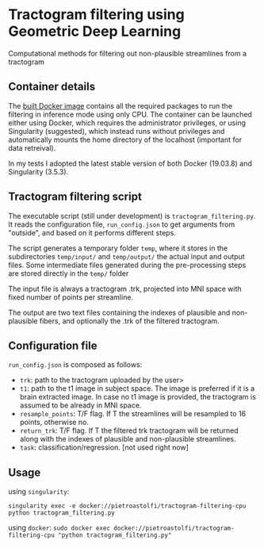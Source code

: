 # Tractogram filtering using Geometric Deep Learning
Computational methods for filtering out non-plausible streamlines from a tractogram

## Container details
The [built Docker image](https://hub.docker.com/repository/docker/pietroastolfi/tractogram-filtering-cpu) contains all the required packages to run the filtering in inference mode using only CPU. The container can be launched either using Docker, which requires the administrator privileges, or using Singularity (suggested), which instead runs without privileges and automatically mounts the home directory of the localhost (important for data retreival). 

In my tests I adopted the latest stable version of both Docker (19.03.8) and Singularity (3.5.3).

## Tractogram filtering script

The executable script (still under development) is `tractogram_filtering.py`. It reads the configuration file, `run_config.json` to get arguments from "outside", and based on it performs different steps.

The script generates a temporary folder `temp`, where it stores in the subdirectories `temp/input/` and `temp/output/` the actual input and output files. Some intermediate files generated during the pre-processing steps are stored directly in the `temp/` folder 

The input file is always a tractogram .trk, projected into MNI space with fixed number of points per streamline. 

The output are two text files containing the indexes of plausible and non-plausible fibers, and optionally the .trk of the filtered tractogram.    

## Configuration file
`run_config.json` is composed as follows:
- `trk`: path to the tractogram uploaded by the user>
- `t1`: path to the t1 image in subject space. The image is preferred if it is a brain extracted image. In case no t1 image is provided, the tractogram is assumed to be already in MNI space.
- `resample_points`: T/F flag. If T the streamlines will be resampled to 16 points, otherwise no.
- `return_trk`: T/F flag. If T the filtered trk tractogram will be returned along with the indexes of plausible and non-plausible streamlines.
- `task`: classification/regression. [not used right now]

## Usage
using `singularity`:

`singularity exec -e docker://pietroastolfi/tractogram-filtering-cpu python tractogram_filtering.py`

using `docker`:
`sudo docker exec docker://pietroastolfi/tractogram-filtering-cpu "python tractogram_filtering.py"`
